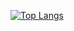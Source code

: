 [![Top Langs](https://github-readme-stats.vercel.app/api/top-langs/?username=hosodatomoya41&theme=shadow_blue&layout=compact)](https://github.com/anuraghazra/github-readme-stats)
